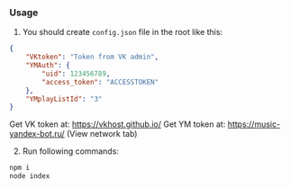 ### Usage

1. You should create `config.json` file in the root like this:
```json
{
	"VKtoken": "Token from VK admin",
	"YMAuth": {
		"uid": 123456789,
		"access_token": "ACCESSTOKEN"
	},
	"YMplayListId": "3"
}
```
Get VK token at: https://vkhost.github.io/
Get YM token at: https://music-yandex-bot.ru/ (View network tab)

2. Run following commands:
```sh
npm i
node index 
```
